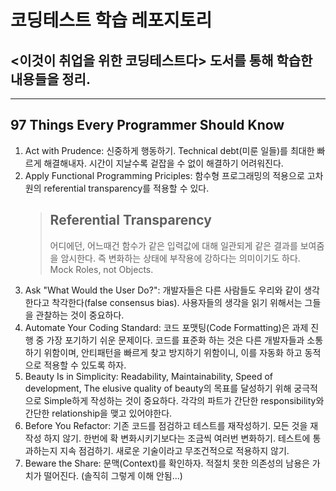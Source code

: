 # 코딩테스트 학습 레포지토리

## <이것이 취업을 위한 코딩테스트다> 도서를 통해 학습한 내용들을 정리.


---
## 97 Things Every Programmer Should Know
1. Act with Prudence: 신중하게 행동하기. Technical debt(미룬 일들)를 최대한 빠르게 해결해내자. 시간이 지날수록 겉잡을 수 없이 해결하기 어려워진다.
2. Apply Functional Programming Priciples: 함수형 프로그래밍의 적용으로 고차원의 referential transparency를 적용할 수 있다.
   > ## Referential Transparency
   >
   > 어디에던, 어느때건 함수가 같은 입력값에 대해 일관되게 같은 결과를 보여줌을 암시한다. 즉 변화하는 상태에 부작용에 강하다는 의미이기도 하다. Mock Roles, not Objects.
3. Ask "What Would the User Do?": 개발자들은 다른 사람들도 우리와 같이 생각한다고 착각한다(false consensus bias). 사용자들의 생각을 읽기 위해서는 그들을 관찰하는 것이 중요하다.
4. Automate Your Coding Standard: 코드 포맷팅(Code Formatting)은 과제 진행 중 가장 포기하기 쉬운 문제이다. 코드를 표준화 하는 것은 다른 개발자들과 소통하기 위함이며, 안티패턴을 빠르게 찾고 방지하기 위함이니, 이를 자동화 하고 동적으로 적용할 수 있도록 하자.
5. Beauty Is in Simplicity: Readability, Maintainability, Speed of development, The elusive quality of beauty의 목표를 달성하기 위해 궁극적으로 Simple하게 작성하는 것이 중요하다. 각각의 파트가 간단한 responsibility와 간단한 relationship을 맺고 있어야한다.
6. Before You Refactor: 기존 코드를 점검하고 테스트를 재작성하기. 모든 것을 재작성 하지 않기. 한번에 확 변화시키기보다는 조금씩 여러번 변화하기. 테스트에 통과하는지 지속 점검하기. 새로운 기술이라고 무조건적으로 적용하지 않기.
7. Beware the Share: 문맥(Context)를 확인하자. 적절치 못한 의존성의 남용은 가치가 떨어진다. (솔직히 그렇게 이해 안됨...)